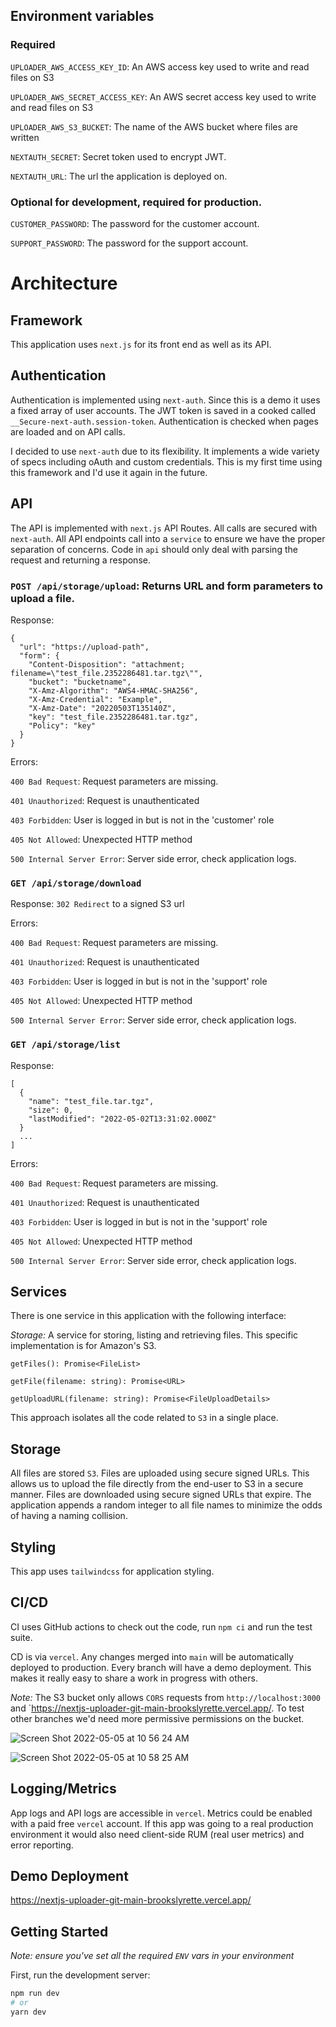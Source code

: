 ## Environment variables


### Required

`UPLOADER_AWS_ACCESS_KEY_ID`: An AWS access key used to write and read files on S3

`UPLOADER_AWS_SECRET_ACCESS_KEY`: An AWS secret access key used to write and read files on S3

`UPLOADER_AWS_S3_BUCKET`: The name of the AWS bucket where files are written

`NEXTAUTH_SECRET`: Secret token used to encrypt JWT.

`NEXTAUTH_URL`: The url the application is deployed on.

### Optional for development, required for production.

`CUSTOMER_PASSWORD`: The password for the customer account.

`SUPPORT_PASSWORD`: The password for the support account.

# Architecture

## Framework

This application uses `next.js` for its front end as well as its API.

## Authentication

Authentication is implemented using `next-auth`. Since this is a demo it uses a fixed array of user accounts. The JWT token is saved in a cooked called `__Secure-next-auth.session-token`. Authentication is checked when pages are loaded and on API calls.

I decided to use `next-auth` due to its flexibility. It implements a wide variety of specs including oAuth and custom credentials. This is my first time using this framework and I'd use it again in the future.

## API

The API is implemented with `next.js` API Routes. All calls are secured with `next-auth`. All API endpoints call into a `service` to ensure we have the proper separation of concerns. Code in `api` should only deal with parsing the request and returning a response.



### `POST /api/storage/upload`: Returns URL and form parameters to upload a file.

Response:

```
{
  "url": "https://upload-path",
  "form": {
    "Content-Disposition": "attachment; filename=\"test_file.2352286481.tar.tgz\"",
    "bucket": "bucketname",
    "X-Amz-Algorithm": "AWS4-HMAC-SHA256",
    "X-Amz-Credential": "Example",
    "X-Amz-Date": "20220503T135140Z",
    "key": "test_file.2352286481.tar.tgz",
    "Policy": "key"
  }
}
```

Errors:

`400 Bad Request`: Request parameters are missing.

`401 Unauthorized`: Request is unauthenticated

`403 Forbidden`: User is logged in but is not in the 'customer' role

`405 Not Allowed`: Unexpected HTTP method

`500 Internal Server Error`: Server side error, check application logs.


### `GET /api/storage/download`

Response: `302 Redirect` to a signed S3 url

Errors:

`400 Bad Request`: Request parameters are missing.

`401 Unauthorized`: Request is unauthenticated

`403 Forbidden`: User is logged in but is not in the 'support' role

`405 Not Allowed`: Unexpected HTTP method

`500 Internal Server Error`: Server side error, check application logs.



### `GET /api/storage/list`

Response:

```
[
  {
    "name": "test_file.tar.tgz",
    "size": 0,
    "lastModified": "2022-05-02T13:31:02.000Z"
  }
  ...
]
```

Errors:

`400 Bad Request`: Request parameters are missing.

`401 Unauthorized`: Request is unauthenticated

`403 Forbidden`: User is logged in but is not in the 'support' role

`405 Not Allowed`: Unexpected HTTP method

`500 Internal Server Error`: Server side error, check application logs.

## Services

There is one service in this application with the following interface:

*Storage:* A service for storing, listing and retrieving files. This specific implementation is for Amazon's S3.

`getFiles(): Promise<FileList>`

`getFile(filename: string): Promise<URL>`

`getUploadURL(filename: string): Promise<FileUploadDetails>`

This approach isolates all the code related to `S3` in a single place.

## Storage

All files are stored `S3`. Files are uploaded using secure signed URLs. This allows us to upload the file directly from the end-user to S3 in a secure manner. Files are downloaded using secure signed URLs that expire. The application appends a random integer to all file names to minimize the odds of having a naming collision.

## Styling

This app uses `tailwindcss` for application styling.

## CI/CD

CI uses GitHub actions to check out the code, run `npm ci` and run the test suite.

CD is via `vercel`. Any changes merged into `main` will be automatically deployed to production. Every branch will have a demo deployment. This makes it really easy to share a work in progress with others.

*Note:* The S3 bucket only allows `CORS` requests from `http://localhost:3000` and `https://nextjs-uploader-git-main-brookslyrette.vercel.app/. To test other branches we'd need more permissive permissions on the bucket.

![Screen Shot 2022-05-05 at 10 56 24 AM](https://user-images.githubusercontent.com/1881100/166952047-1626b0ee-cf16-46e8-8d32-c1a9068a16dd.png)

![Screen Shot 2022-05-05 at 10 58 25 AM](https://user-images.githubusercontent.com/1881100/166952248-35a9d487-c3b5-4754-b7e4-c4191193ef7f.png)

## Logging/Metrics

App logs and API logs are accessible in `vercel`. Metrics could be enabled with a paid free `vercel` account. If this app was going to a real production environment it would also need client-side RUM (real user metrics) and error reporting.

## Demo Deployment

https://nextjs-uploader-git-main-brookslyrette.vercel.app/

## Getting Started

*Note: ensure you've set all the required `ENV` vars in your environment*

First, run the development server:

```bash
npm run dev
# or
yarn dev
```
